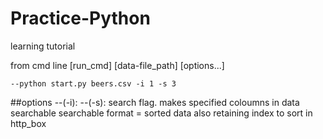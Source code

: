 # Practice-Python
learning tutorial

from cmd line
[run_cmd] [data-file_path] [options...]
```
--python start.py beers.csv -i 1 -s 3
```
##options
--(-i):
--(-s): search flag. makes specified coloumns in data searchable
searchable format = sorted data also retaining index to sort in http_box


